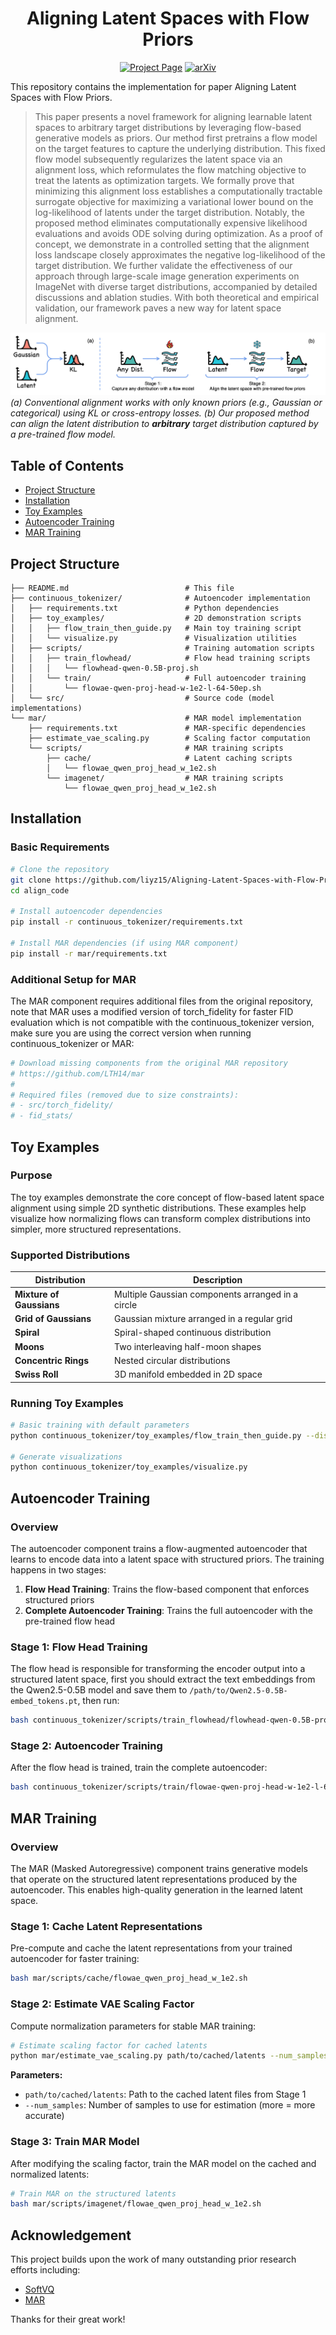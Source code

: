 <div align="center"> 

# Aligning Latent Spaces with Flow Priors

[![Project Page](https://img.shields.io/badge/Project-Page-blue)](https://liyizhuo.com/align/)
[![arXiv](https://img.shields.io/badge/arXiv-2506.05240-b31b1b.svg)](https://arxiv.org/abs/2506.05240)

</div>

This repository contains the implementation for paper Aligning Latent Spaces with Flow Priors.

> This paper presents a novel framework for aligning learnable latent spaces to arbitrary target distributions by leveraging flow-based generative models as priors. Our method first pretrains a flow model on the target features to capture the underlying distribution. This fixed flow model subsequently regularizes the latent space via an alignment loss, which reformulates the flow matching objective to treat the latents as optimization targets. We formally prove that minimizing this alignment loss establishes a computationally tractable surrogate objective for maximizing a variational lower bound on the log-likelihood of latents under the target distribution. Notably, the proposed method eliminates computationally expensive likelihood evaluations and avoids ODE solving during optimization. As a proof of concept, we demonstrate in a controlled setting that the alignment loss landscape closely approximates the negative log-likelihood of the target distribution. We further validate the effectiveness of our approach through large-scale image generation experiments on ImageNet with diverse target distributions, accompanied by detailed discussions and ablation studies. With both theoretical and empirical validation, our framework paves a new way for latent space alignment.

![teaser](assets/teaser.png)
*(a) Conventional alignment works with only known priors (e.g., Gaussian or categorical) using KL or cross-entropy losses. (b) Our proposed method can align the latent distribution to **arbitrary** target distribution captured by a pre-trained flow model.*

## Table of Contents

- [Project Structure](#project-structure)
- [Installation](#installation)
- [Toy Examples](#toy-examples)
- [Autoencoder Training](#autoencoder-training)
- [MAR Training](#mar-training)

## Project Structure

```
├── README.md                          # This file
├── continuous_tokenizer/              # Autoencoder implementation
│   ├── requirements.txt               # Python dependencies
│   ├── toy_examples/                  # 2D demonstration scripts
│   │   ├── flow_train_then_guide.py   # Main toy training script
│   │   └── visualize.py               # Visualization utilities
│   ├── scripts/                       # Training automation scripts
│   │   ├── train_flowhead/            # Flow head training scripts
│   │   │   └── flowhead-qwen-0.5B-proj.sh
│   │   └── train/                     # Full autoencoder training
│   │       └── flowae-qwen-proj-head-w-1e2-l-64-50ep.sh
│   └── src/                           # Source code (model implementations)
└── mar/                               # MAR model implementation
    ├── requirements.txt               # MAR-specific dependencies
    ├── estimate_vae_scaling.py        # Scaling factor computation
    └── scripts/                       # MAR training scripts
        ├── cache/                     # Latent caching scripts
        │   └── flowae_qwen_proj_head_w_1e2.sh
        └── imagenet/                  # MAR training scripts
            └── flowae_qwen_proj_head_w_1e2.sh
```

## Installation

### Basic Requirements

```bash
# Clone the repository
git clone https://github.com/liyz15/Aligning-Latent-Spaces-with-Flow-Priors.git
cd align_code

# Install autoencoder dependencies
pip install -r continuous_tokenizer/requirements.txt

# Install MAR dependencies (if using MAR component)
pip install -r mar/requirements.txt
```

### Additional Setup for MAR

The MAR component requires additional files from the original repository, note that MAR uses a modified version of torch_fidelity for faster FID evaluation which is not compatible with the continuous_tokenizer version, make sure you are using the correct version when running continuous_tokenizer or MAR:

```bash
# Download missing components from the original MAR repository
# https://github.com/LTH14/mar
# 
# Required files (removed due to size constraints):
# - src/torch_fidelity/
# - fid_stats/
```

## Toy Examples

### Purpose

The toy examples demonstrate the core concept of flow-based latent space alignment using simple 2D synthetic distributions. These examples help visualize how normalizing flows can transform complex distributions into simpler, more structured representations.

### Supported Distributions

| Distribution | Description |
|--------------|-------------|
| **Mixture of Gaussians** | Multiple Gaussian components arranged in a circle |
| **Grid of Gaussians** | Gaussian mixture arranged in a regular grid |
| **Spiral** | Spiral-shaped continuous distribution |
| **Moons** | Two interleaving half-moon shapes | Classification boundaries |
| **Concentric Rings** | Nested circular distributions | Hierarchical structure modeling |
| **Swiss Roll** | 3D manifold embedded in 2D space | Dimensionality reduction |

### Running Toy Examples

```bash
# Basic training with default parameters
python continuous_tokenizer/toy_examples/flow_train_then_guide.py --distribution <distribution_name>

# Generate visualizations
python continuous_tokenizer/toy_examples/visualize.py
```

## Autoencoder Training

### Overview

The autoencoder component trains a flow-augmented autoencoder that learns to encode data into a latent space with structured priors. The training happens in two stages:

1. **Flow Head Training**: Trains the flow-based component that enforces structured priors
2. **Complete Autoencoder Training**: Trains the full autoencoder with the pre-trained flow head

### Stage 1: Flow Head Training

The flow head is responsible for transforming the encoder output into a structured latent space, first you should extract the text embeddings from the Qwen2.5-0.5B model and save them to `/path/to/Qwen2.5-0.5B-embed_tokens.pt`, then run:

```bash
bash continuous_tokenizer/scripts/train_flowhead/flowhead-qwen-0.5B-proj.sh
```

### Stage 2: Autoencoder Training

After the flow head is trained, train the complete autoencoder:

```bash
bash continuous_tokenizer/scripts/train/flowae-qwen-proj-head-w-1e2-l-64-50ep.sh
```

## MAR Training

### Overview

The MAR (Masked Autoregressive) component trains generative models that operate on the structured latent representations produced by the autoencoder. This enables high-quality generation in the learned latent space.

### Stage 1: Cache Latent Representations

Pre-compute and cache the latent representations from your trained autoencoder for faster training:

```bash
bash mar/scripts/cache/flowae_qwen_proj_head_w_1e2.sh
```

### Stage 2: Estimate VAE Scaling Factor

Compute normalization parameters for stable MAR training:

```bash
# Estimate scaling factor for cached latents
python mar/estimate_vae_scaling.py path/to/cached/latents --num_samples 10000
```

**Parameters:**
- `path/to/cached/latents`: Path to the cached latent files from Stage 1
- `--num_samples`: Number of samples to use for estimation (more = more accurate)

### Stage 3: Train MAR Model

After modifying the scaling factor, train the MAR model on the cached and normalized latents:

```bash
# Train MAR on the structured latents
bash mar/scripts/imagenet/flowae_qwen_proj_head_w_1e2.sh
```

## Acknowledgement


This project builds upon the work of many outstanding prior research efforts including:

- [SoftVQ](https://github.com/Hhhhhhao/continuous_tokenizer)
- [MAR](https://github.com/LTH14/mar)

Thanks for their great work!
